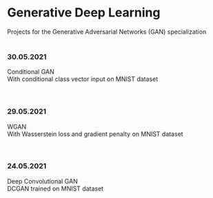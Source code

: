 # Generative Deep Learning
Projects for the Generative Adversarial Networks (GAN) specialization
<br/><br/>
### 30.05.2021
Conditional GAN<br/>
With conditional class vector input on MNIST dataset<br/>
<br/><br/>
### 29.05.2021
WGAN<br/>
With Wasserstein loss and gradient penalty on MNIST dataset<br/>
<br/><br/>
### 24.05.2021
Deep Convolutional GAN<br/>
DCGAN trained on MNIST dataset<br/>
<br/><br/>
